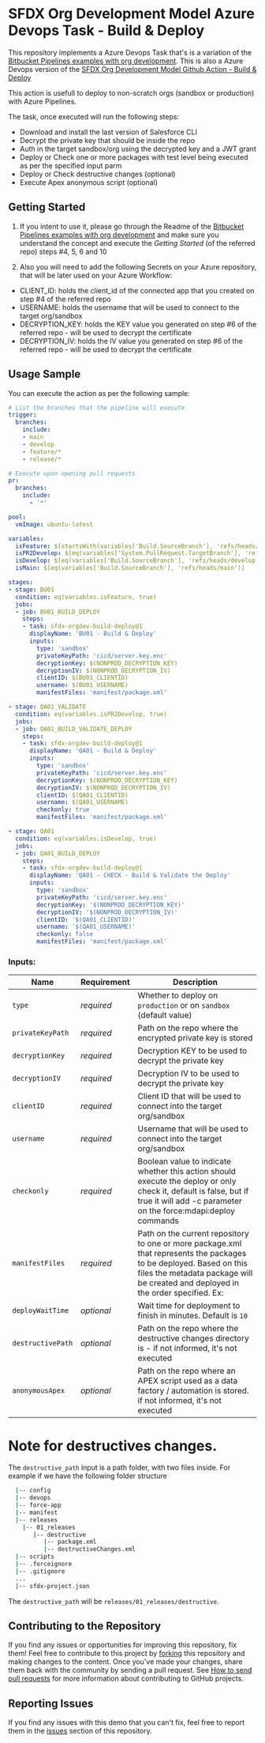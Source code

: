# SFDX Org Development Model Azure Devops Task - Build & Deploy

This repository implements a Azure Devops Task that's is a variation of the [Bitbucket Pipelines examples with org development](https://github.com/forcedotcom/sfdx-bitbucket-org/). This is also a Azure Devops version of the [SFDX Org Development Model Github Action - Build & Deploy](https://github.com/tiagonnascimento/sfdx-orgdev-build-deploy)

This action is usefull to deploy to non-scratch orgs (sandbox or production) with Azure Pipelines.

The task, once executed will run the following steps:
- Download and install the last version of Salesforce CLI
- Decrypt the private key that should be inside the repo
- Auth in the target sandbox/org using the decrypted key and a JWT grant
- Deploy or Check one or more packages with test level being executed as per the specified input parm
- Deploy or Check destructive changes (optional)
- Execute Apex anonymous script (optional)

## Getting Started

1) If you intent to use it, please go through the Readme of the [Bitbucket Pipelines examples with org development](https://github.com/forcedotcom/sfdx-bitbucket-org/) and make sure you understand the concept and execute the *Getting Started* (of the referred repo) steps #4, 5, 6 and 10

2) Also you will need to add the following Secrets on your Azure repository, that will be later used on your Azure Workflow:

- CLIENT_ID: holds the client_id of the connected app that you created on step #4 of the referred repo
- USERNAME: holds the username that will be used to connect to the target org/sandbox
- DECRYPTION_KEY: holds the KEY value you generated on step #6 of the referred repo - will be used to decrypt the certificate
- DECRYPTION_IV: holds the IV value you generated on step #6 of the referred repo - will be used to decrypt the certificate

## Usage Sample

You can execute the action as per the following sample:

```yaml
# List the branches that the pipeline will execute
trigger:
  branches:
    include:
    - main
    - develop
    - feature/*
    - release/*

# Execute upon opening pull requests
pr:
  branches:
    include:
      - '*'

pool:
  vmImage: ubuntu-latest

variables:
  isFeature: $[startsWith(variables['Build.SourceBranch'], 'refs/heads/feature')]
  isPR2Develop: $[eq(variables['System.PullRequest.TargetBranch'], 'refs/heads/develop')]
  isDevelop: $[eq(variables['Build.SourceBranch'], 'refs/heads/develop')]
  isMain: $[eq(variables['Build.SourceBranch'], 'refs/heads/main')]

stages:
- stage: BU01
  condition: eq(variables.isFeature, true)
  jobs:
  - job: BU01_BUILD_DEPLOY
    steps:
    - task: sfdx-orgdev-build-deploy@1
      displayName: 'BU01 - Build & Deploy'
      inputs:
        type: 'sandbox'
        privateKeyPath: 'cicd/server.key.enc'
        decryptionKey: $(NONPROD_DECRYPTION_KEY)
        decryptionIV: $(NONPROD_DECRYPTION_IV)
        clientID: $(BU01_CLIENTID)
        username: $(BU01_USERNAME)
        manifestFiles: 'manifest/package.xml'

- stage: QA01_VALIDATE
  condition: eq(variables.isPR2Develop, true)
  jobs:
  - job: QA01_BUILD_VALIDATE_DEPLOY
    steps:
    - task: sfdx-orgdev-build-deploy@1
      displayName: 'QA01 - Build & Deploy'
      inputs:
        type: 'sandbox'
        privateKeyPath: 'cicd/server.key.enc'
        decryptionKey: $(NONPROD_DECRYPTION_KEY)
        decryptionIV: $(NONPROD_DECRYPTION_IV)
        clientID: $(QA01_CLIENTID)
        username: $(QA01_USERNAME)
        checkonly: true
        manifestFiles: 'manifest/package.xml'

- stage: QA01
  condition: eq(variables.isDevelop, true)
  jobs:
  - job: QA01_BUILD_DEPLOY
    steps:
    - task: sfdx-orgdev-build-deploy@1
      displayName: 'QA01 - CHECK - Build & Validate the Deploy'
      inputs:
        type: 'sandbox'
        privateKeyPath: 'cicd/server.key.enc'
        decryptionKey: '$(NONPROD_DECRYPTION_KEY)'
        decryptionIV: '$(NONPROD_DECRYPTION_IV)'
        clientID: '$(QA01_CLIENTID)'
        username: '$(QA01_USERNAME)'
        checkonly: false
        manifestFiles: 'manifest/package.xml'
```

### Inputs:
| Name                  | Requirement | Description |
| --------------------- | ----------- | ----------- |
| `type`                | _required_  | Whether to deploy on `production` or on `sandbox` (default value) |
| `privateKeyPath`      | _required_  | Path on the repo where the encrypted private key is stored |
| `decryptionKey`       | _required_  | Decryption KEY to be used to decrypt the private key |
| `decryptionIV`        | _required_  | Decryption IV to be used to decrypt the private key |
| `clientID`            | _required_  | Client ID that will be used to connect into the target org/sandbox |
| `username`            | _required_  | Username that will be used to connect into the target org/sandbox |
| `checkonly`           | _required_  | Boolean value to indicate whether this action should execute the deploy or only check it, default is false, but if true it will add -c parameter on the force:mdapi:deploy commands |
| `manifestFiles`       | _required_  | Path on the current repository to one or more package.xml that represents the packages to be deployed. Based on this files the metadata package will be created and deployed in the order specified. Ex:  | manifest/package-01.xml,manifest/package-02.xml,manifest/package-03.xml
| `deployWaitTime`      | _optional_  | Wait time for deployment to finish in minutes. Default is `10` |
| `destructivePath`     | _optional_  | Path on the repo where the destructive changes directory is - if not informed, it's not executed |
| `anonymousApex`       | _optional_  | Path on the repo where an APEX script used as a data factory / automation is stored. if not informed, it's not executed |


# Note for destructives changes.

The `destructive_path` input is a path folder, with two files inside. For example if we have the following folder structure

```bash
  |-- config
  |-- devops
  |-- force-app
  |-- manifest
  |-- releases
    |-- 01_releases
       |-- destructive
          |-- package.xml
          |-- destructiveChanges.xml
  |-- scripts
  |-- .forceignore
  |-- .gitignore
  ...
  |-- sfdx-project.json 
```  

The `destructive_path` will be `releases/01_releases/destructive`.


## Contributing to the Repository

If you find any issues or opportunities for improving this repository, fix them! Feel free to contribute to this project by [forking](http://help.github.com/fork-a-repo/) this repository and making changes to the content. Once you've made your changes, share them back with the community by sending a pull request. See [How to send pull requests](http://help.github.com/send-pull-requests/) for more information about contributing to GitHub projects.

## Reporting Issues

If you find any issues with this demo that you can't fix, feel free to report them in the [issues](https://github.com/tiagonnascimento/azuredevops-sfdx-orgdev-build-deploy/issues) section of this repository.
